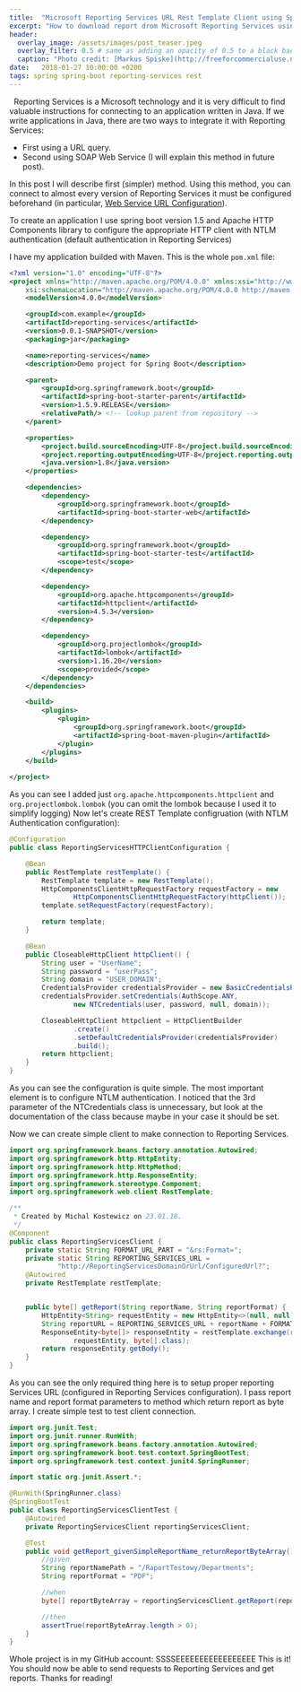 ```yaml
---
title:  "Microsoft Reporting Services URL Rest Template Client using Spring Boot 1.5 with NTLM authentication. "
excerpt: "How to download report drom Microsoft Reporting Services using URL."
header:
  overlay_image: /assets/images/post_teaser.jpeg
  overlay_filter: 0.5 # same as adding an opacity of 0.5 to a black background
  caption: "Photo credit: [Markus Spiske](http://freeforcommercialuse.net)"
date:   2018-01-27 10:00:00 +0200
tags: spring spring-boot reporting-services rest
---
```

  Reporting Services is a Microsoft technology and it is very difficult to find valuable instructions for connecting to an application written in Java. If we write applications in Java, there are two ways to integrate it with Reporting Services:
 - First using a URL query.
 - Second using SOAP Web Service (I will explain this method in future post).

In this post I will describe first (simpler) method. Using this method, you can connect to almost every version of Reporting Services it must be configured beforehand (in particular, [Web Service URL Configuration](https://docs.microsoft.com/en-us/sql/reporting-services/install-windows/configure-a-url-ssrs-configuration-manager)). 

To create an application I use spring boot version 1.5 and Apache HTTP Components library to configure the appropriate HTTP client with NTLM authentication (default authentication in Reporting Services)

I have my application builded with Maven. This is the whole `pom.xml` file:
~~~ xml
<?xml version="1.0" encoding="UTF-8"?>
<project xmlns="http://maven.apache.org/POM/4.0.0" xmlns:xsi="http://www.w3.org/2001/XMLSchema-instance"
	xsi:schemaLocation="http://maven.apache.org/POM/4.0.0 http://maven.apache.org/xsd/maven-4.0.0.xsd">
	<modelVersion>4.0.0</modelVersion>

	<groupId>com.example</groupId>
	<artifactId>reporting-services</artifactId>
	<version>0.0.1-SNAPSHOT</version>
	<packaging>jar</packaging>

	<name>reporting-services</name>
	<description>Demo project for Spring Boot</description>

	<parent>
		<groupId>org.springframework.boot</groupId>
		<artifactId>spring-boot-starter-parent</artifactId>
		<version>1.5.9.RELEASE</version>
		<relativePath/> <!-- lookup parent from repository -->
	</parent>

	<properties>
		<project.build.sourceEncoding>UTF-8</project.build.sourceEncoding>
		<project.reporting.outputEncoding>UTF-8</project.reporting.outputEncoding>
		<java.version>1.8</java.version>
	</properties>

	<dependencies>
		<dependency>
			<groupId>org.springframework.boot</groupId>
			<artifactId>spring-boot-starter-web</artifactId>
		</dependency>

		<dependency>
			<groupId>org.springframework.boot</groupId>
			<artifactId>spring-boot-starter-test</artifactId>
			<scope>test</scope>
		</dependency>

		<dependency>
			<groupId>org.apache.httpcomponents</groupId>
			<artifactId>httpclient</artifactId>
			<version>4.5.3</version>
		</dependency>

		<dependency>
			<groupId>org.projectlombok</groupId>
			<artifactId>lombok</artifactId>
			<version>1.16.20</version>
			<scope>provided</scope>
		</dependency>
	</dependencies>

	<build>
		<plugins>
			<plugin>
				<groupId>org.springframework.boot</groupId>
				<artifactId>spring-boot-maven-plugin</artifactId>
			</plugin>
		</plugins>
	</build>
    
</project>

~~~

As you can see I added just `org.apache.httpcomponents.httpclient` and `org.projectlombok.lombok` (you can omit the lombok because I used it to simplify logging)
Now let's create REST Template configruation (with NTLM Authentication configuration):
~~~ java
@Configuration
public class ReportingServicesHTTPClientConfiguration {

    @Bean
    public RestTemplate restTemplate() {
        RestTemplate template = new RestTemplate();
        HttpComponentsClientHttpRequestFactory requestFactory = new
                HttpComponentsClientHttpRequestFactory(httpClient());
        template.setRequestFactory(requestFactory);

        return template;
    }

    @Bean
    public CloseableHttpClient httpClient() {
        String user = "UserName";
        String password = "userPass";
        String domain = "USER_DOMAIN";
        CredentialsProvider credentialsProvider = new BasicCredentialsProvider();
        credentialsProvider.setCredentials(AuthScope.ANY,
                new NTCredentials(user, password, null, domain));

        CloseableHttpClient httpclient = HttpClientBuilder
                .create()
                .setDefaultCredentialsProvider(credentialsProvider)
                .build();
        return httpclient;
    }
}
~~~
As you can see the configuration is quite simple. The most important element is to configure NTLM authentication. I noticed that the 3rd parameter of the NTCredentials class is unnecessary, but look at the documentation of the class because maybe in your case it should be set.

Now we can create simple client to make connection to Reporting Services.
~~~ java
import org.springframework.beans.factory.annotation.Autowired;
import org.springframework.http.HttpEntity;
import org.springframework.http.HttpMethod;
import org.springframework.http.ResponseEntity;
import org.springframework.stereotype.Component;
import org.springframework.web.client.RestTemplate;

/**
 * Created by Michal Kostewicz on 23.01.18.
 */
@Component
public class ReportingServicesClient {
    private static String FORMAT_URL_PART = "&rs:Format=";
    private static String REPORTING_SERVICES_URL =
            "http://ReportingServicesDomainOrUrl/ConfiguredUrl?";
    @Autowired
    private RestTemplate restTemplate;


    public byte[] getReport(String reportName, String reportFormat) {
        HttpEntity<String> requestEntity = new HttpEntity<>(null, null);
        String reportURL = REPORTING_SERVICES_URL + reportName + FORMAT_URL_PART + reportFormat;
        ResponseEntity<byte[]> responseEntity = restTemplate.exchange(reportURL, HttpMethod.GET,
                requestEntity, byte[].class);
        return responseEntity.getBody();
    }
}

~~~
As you can see the only required thing here is to setup proper reporting Services URL (configured in Reporting Services configuration). I pass report name and report format parameters to method which return report as byte array.
I create simple test to test client connection.
~~~ java
import org.junit.Test;
import org.junit.runner.RunWith;
import org.springframework.beans.factory.annotation.Autowired;
import org.springframework.boot.test.context.SpringBootTest;
import org.springframework.test.context.junit4.SpringRunner;

import static org.junit.Assert.*;

@RunWith(SpringRunner.class)
@SpringBootTest
public class ReportingServicesClientTest {
    @Autowired
    private ReportingServicesClient reportingServicesClient;

    @Test
    public void getReport_givenSimpleReportName_returnReportByteArray() throws Exception {
        //given
        String reportNamePath = "/RaportTestowy/Departments";
        String reportFormat = "PDF";

        //when
        byte[] reportByteArray = reportingServicesClient.getReport(reportNamePath, reportFormat);

        //then
        assertTrue(reportByteArray.length > 0);
    }
}
~~~
Whole project is in my GitHub account: SSSSEEEEEEEEEEEEEEEEE
 This is it! You should now be able to send requests to Reporting Services and get reports. Thanks for reading!

